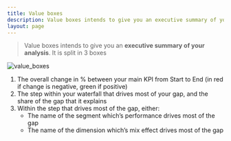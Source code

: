 ```yaml
---
title: Value boxes
description: Value boxes intends to give you an executive summary of your analysis.
layout: page
---
```


> Value boxes intends to give you an **executive summary of your analysis**. It is split in 3 boxes

![value_boxes]({{site.url}}{{site.baseurl}}/core_app/compare/web_application/dashboard/images/Value-boxes-1-1024x110.jpg)

1. The overall change in % between your main KPI from Start to End (in red if change is negative, green if positive)
2. The step within your waterfall that drives most of your gap, and the share of the gap that it explains
3. Within the step that drives most of the gap, either:
    * The name of the segment which’s performance drives most of the gap
    * The name of the dimension which’s mix effect drives most of the gap
